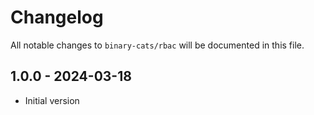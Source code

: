 # Changelog

All notable changes to `binary-cats/rbac` will be documented in this file.

## 1.0.0 - 2024-03-18

- Initial version

